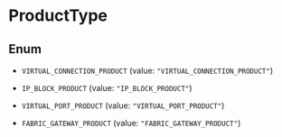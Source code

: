 

# ProductType

## Enum


* `VIRTUAL_CONNECTION_PRODUCT` (value: `"VIRTUAL_CONNECTION_PRODUCT"`)

* `IP_BLOCK_PRODUCT` (value: `"IP_BLOCK_PRODUCT"`)

* `VIRTUAL_PORT_PRODUCT` (value: `"VIRTUAL_PORT_PRODUCT"`)

* `FABRIC_GATEWAY_PRODUCT` (value: `"FABRIC_GATEWAY_PRODUCT"`)



